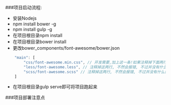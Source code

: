 

###项目启动流程:
* 安装Nodejs
* npm install bower -g
* npm install gulp -g
* 在项目根目录npm install
* 在项目根目录bower install
* 更改bower_components/font-awesome/bower.json
```javascript
    "main": [
		"css/font-awesome.min.css", // 开发需要,加上这一条!如果注释掉下面两行, 记得去掉这一行最后的逗号
		"less/font-awesome.less", // 注释掉这两行, 不然会报错, 不过并没有什么影响
		"scss/font-awesome.scss" // 注释掉这两行, 不然会报错, 不过并没有什么影响
	]
```

* 在项目根目录gulp serve即可将项目跑起来

###项目部署注意点
